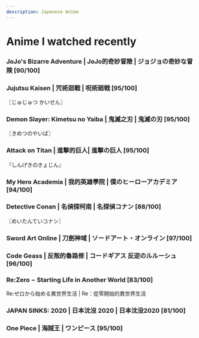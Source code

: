 ```yaml
---
description: Japanese Anime
---
```


# Anime I watched recently

### JoJo's Bizarre Adventure | JoJo的奇妙冒險 | ジョジョの奇妙な冒険 \[90/100] <a href="#firstheading" id="firstheading"></a>

### Jujutsu Kaisen | 咒術迴戰 | 呪術廻戦 \[95/100]

〖じゅじゅつ かいせん〗

### Demon Slayer: Kimetsu no Yaiba | 鬼滅之刃 | 鬼滅の刃 \[95/100]

〖きめつのやいば〗

### Attack on Titan | 進擊的巨人| 進撃の巨人 \[95/100]

『しんげきのきょじん』

### My Hero Academia | 我的英雄學院 | 僕のヒーローアカデミア \[94/100]

### Detective Conan | 名偵探柯南 | 名探偵コナン \[88/100]

〖めいたんていコナン〗

### Sword Art Online | 刀劍神域 | ソードアート・オンライン \[97/100]

### Code Geass | 反叛的魯路修 | コードギアス 反逆のルルーシュ \[96/100]

### Re:Zero − Starting Life in Another World \[83/100]

Re:ゼロから始める異世界生活 | Re：從零開始的異世界生活

### JAPAN SINKS: 2020 | 日本沈沒 2020 | 日本沈没2020 \[81/100] <a href="#firstheading" id="firstheading"></a>

### One Piece | **海賊王 |** ワンピース \[95/100]
